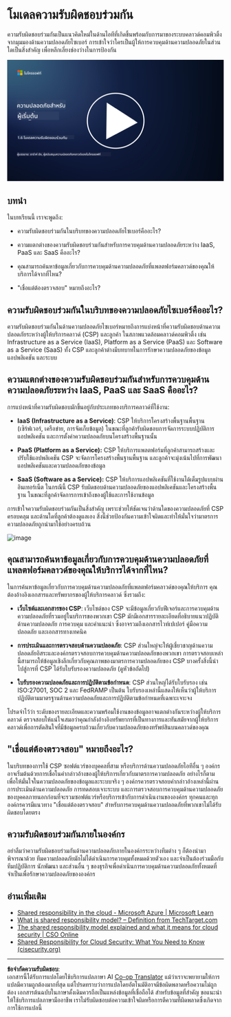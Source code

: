 <!--
CO_OP_TRANSLATOR_METADATA:
{
  "original_hash": "a48db640d80c786b928ca178c414f084",
  "translation_date": "2025-09-04T00:26:03+00:00",
  "source_file": "1.6 Shared responsibility model.md",
  "language_code": "th"
}
-->
# โมเดลความรับผิดชอบร่วมกัน

ความรับผิดชอบร่วมกันเป็นแนวคิดใหม่ในด้านไอทีที่เกิดขึ้นพร้อมกับการมาของระบบคลาวด์คอมพิวติ้ง จากมุมมองด้านความปลอดภัยไซเบอร์ การเข้าใจว่าใครเป็นผู้ให้การควบคุมด้านความปลอดภัยในส่วนใดเป็นสิ่งสำคัญ เพื่อหลีกเลี่ยงช่องว่างในการป้องกัน

[![ดูวิดีโอ](../../translated_images/1-6_placeholder.e5f314ee81b946d2e99745a3aa36e96432cc432ceaf4b20df35aa84d62ce2408.th.png)](https://learn-video.azurefd.net/vod/player?id=20bf114b-e90d-428e-ae62-81aa9e9a7175)

## บทนำ

ในบทเรียนนี้ เราจะพูดถึง:

 - ความรับผิดชอบร่วมกันในบริบทของความปลอดภัยไซเบอร์คืออะไร?
   
 - ความแตกต่างของความรับผิดชอบร่วมกันสำหรับการควบคุมด้านความปลอดภัยระหว่าง IaaS, PaaS และ SaaS คืออะไร?

 - คุณสามารถค้นหาข้อมูลเกี่ยวกับการควบคุมด้านความปลอดภัยที่แพลตฟอร์มคลาวด์ของคุณให้บริการได้จากที่ไหน?

 - "เชื่อแต่ต้องตรวจสอบ" หมายถึงอะไร?

## ความรับผิดชอบร่วมกันในบริบทของความปลอดภัยไซเบอร์คืออะไร?

ความรับผิดชอบร่วมกันในด้านความปลอดภัยไซเบอร์หมายถึงการแบ่งหน้าที่ความรับผิดชอบด้านความปลอดภัยระหว่างผู้ให้บริการคลาวด์ (CSP) และลูกค้า ในสภาพแวดล้อมคลาวด์คอมพิวติ้ง เช่น Infrastructure as a Service (IaaS), Platform as a Service (PaaS) และ Software as a Service (SaaS) ทั้ง CSP และลูกค้าต่างมีบทบาทในการรักษาความปลอดภัยของข้อมูล แอปพลิเคชัน และระบบ

## ความแตกต่างของความรับผิดชอบร่วมกันสำหรับการควบคุมด้านความปลอดภัยระหว่าง IaaS, PaaS และ SaaS คืออะไร?

การแบ่งหน้าที่ความรับผิดชอบมักขึ้นอยู่กับประเภทของบริการคลาวด์ที่ใช้งาน:

 - **IaaS (Infrastructure as a Service)**: CSP ให้บริการโครงสร้างพื้นฐานพื้นฐาน (เซิร์ฟเวอร์, เครือข่าย, การจัดเก็บข้อมูล) ในขณะที่ลูกค้ารับผิดชอบการจัดการระบบปฏิบัติการ แอปพลิเคชัน และการตั้งค่าความปลอดภัยบนโครงสร้างพื้นฐานนั้น
   
 - **PaaS (Platform as a Service):** CSP ให้บริการแพลตฟอร์มที่ลูกค้าสามารถสร้างและปรับใช้แอปพลิเคชัน CSP จะจัดการโครงสร้างพื้นฐานพื้นฐาน และลูกค้าจะมุ่งเน้นไปที่การพัฒนาแอปพลิเคชันและความปลอดภัยของข้อมูล

 - **SaaS (Software as a Service):** CSP ให้บริการแอปพลิเคชันที่ใช้งานได้เต็มรูปแบบผ่านอินเทอร์เน็ต ในกรณีนี้ CSP รับผิดชอบด้านความปลอดภัยของแอปพลิเคชันและโครงสร้างพื้นฐาน ในขณะที่ลูกค้าจัดการการเข้าถึงของผู้ใช้และการใช้งานข้อมูล

การเข้าใจความรับผิดชอบร่วมกันเป็นสิ่งสำคัญ เพราะช่วยให้ชัดเจนว่าด้านใดของความปลอดภัยที่ CSP ครอบคลุม และด้านใดที่ลูกค้าต้องดูแลเอง สิ่งนี้ช่วยป้องกันความเข้าใจผิดและทำให้มั่นใจว่ามาตรการความปลอดภัยถูกนำมาใช้อย่างครบถ้วน

![image](https://github.com/microsoft/Security-101/assets/139931591/7229a633-ec03-44d3-aa74-6c9810f5c47b)

## คุณสามารถค้นหาข้อมูลเกี่ยวกับการควบคุมด้านความปลอดภัยที่แพลตฟอร์มคลาวด์ของคุณให้บริการได้จากที่ไหน?

ในการค้นหาข้อมูลเกี่ยวกับการควบคุมด้านความปลอดภัยที่แพลตฟอร์มคลาวด์ของคุณให้บริการ คุณต้องอ้างอิงเอกสารและทรัพยากรของผู้ให้บริการคลาวด์ ซึ่งรวมถึง:

 - **เว็บไซต์และเอกสารของ CSP**: เว็บไซต์ของ CSP จะมีข้อมูลเกี่ยวกับฟีเจอร์และการควบคุมด้านความปลอดภัยที่รวมอยู่ในบริการของพวกเขา CSP มักมีเอกสารรายละเอียดที่อธิบายแนวปฏิบัติด้านความปลอดภัย การควบคุม และคำแนะนำ ซึ่งอาจรวมถึงเอกสารไวท์เปเปอร์ คู่มือความปลอดภัย และเอกสารทางเทคนิค
   
 - **การประเมินและการตรวจสอบด้านความปลอดภัย**: CSP ส่วนใหญ่จะให้ผู้เชี่ยวชาญด้านความปลอดภัยอิสระและองค์กรตรวจสอบการควบคุมด้านความปลอดภัยของพวกเขา การตรวจสอบเหล่านี้สามารถให้ข้อมูลเชิงลึกเกี่ยวกับคุณภาพของมาตรการความปลอดภัยของ CSP บางครั้งสิ่งนี้นำไปสู่การที่ CSP ได้รับใบรับรองความปลอดภัย (ดูหัวข้อถัดไป)
   
 - **ใบรับรองความปลอดภัยและการปฏิบัติตามข้อกำหนด**: CSP ส่วนใหญ่ได้รับใบรับรอง เช่น ISO:27001, SOC 2 และ FedRAMP เป็นต้น ใบรับรองเหล่านี้แสดงให้เห็นว่าผู้ให้บริการปฏิบัติตามมาตรฐานด้านความปลอดภัยและการปฏิบัติตามข้อกำหนดที่เฉพาะเจาะจง

โปรดจำไว้ว่า ระดับของรายละเอียดและความพร้อมใช้งานของข้อมูลอาจแตกต่างกันระหว่างผู้ให้บริการคลาวด์ ตรวจสอบให้แน่ใจเสมอว่าคุณกำลังอ้างอิงทรัพยากรที่เป็นทางการและทันสมัยจากผู้ให้บริการคลาวด์เพื่อการตัดสินใจที่มีข้อมูลครบถ้วนเกี่ยวกับความปลอดภัยของทรัพย์สินบนคลาวด์ของคุณ

## "เชื่อแต่ต้องตรวจสอบ" หมายถึงอะไร?

ในบริบทของการใช้ CSP ซอฟต์แวร์ของบุคคลที่สาม หรือบริการด้านความปลอดภัยไอทีอื่น ๆ องค์กรอาจเริ่มต้นด้วยการเชื่อในคำกล่าวอ้างของผู้ให้บริการเกี่ยวกับมาตรการความปลอดภัย อย่างไรก็ตาม เพื่อให้มั่นใจในความปลอดภัยของข้อมูลและระบบจริง ๆ องค์กรควรตรวจสอบคำกล่าวอ้างเหล่านี้ผ่านการประเมินด้านความปลอดภัย การทดสอบเจาะระบบ และการตรวจสอบการควบคุมด้านความปลอดภัยของบุคคลภายนอกก่อนที่จะรวมซอฟต์แวร์หรือบริการเข้ากับการดำเนินงานขององค์กร ทุกคนและทุกองค์กรควรมีแนวทาง "เชื่อแต่ต้องตรวจสอบ" สำหรับการควบคุมด้านความปลอดภัยที่พวกเขาไม่ได้รับผิดชอบโดยตรง

## ความรับผิดชอบร่วมกันภายในองค์กร

อย่าลืมว่าความรับผิดชอบร่วมกันด้านความปลอดภัยภายในองค์กรระหว่างทีมต่าง ๆ ก็ต้องนำมาพิจารณาด้วย ทีมความปลอดภัยมักไม่ได้ดำเนินการควบคุมทั้งหมดด้วยตัวเอง และจำเป็นต้องร่วมมือกับทีมปฏิบัติการ นักพัฒนา และส่วนอื่น ๆ ของธุรกิจเพื่อดำเนินการควบคุมด้านความปลอดภัยทั้งหมดที่จำเป็นเพื่อรักษาความปลอดภัยขององค์กร

## อ่านเพิ่มเติม
- [Shared responsibility in the cloud - Microsoft Azure | Microsoft Learn](https://learn.microsoft.com/azure/security/fundamentals/shared-responsibility?WT.mc_id=academic-96948-sayoung)
- [What is shared responsibility model? – Definition from TechTarget.com](https://www.techtarget.com/searchcloudcomputing/definition/shared-responsibility-model)
- [The shared responsibility model explained and what it means for cloud security | CSO Online](https://www.csoonline.com/article/570779/the-shared-responsibility-model-explained-and-what-it-means-for-cloud-security.html)
- [Shared Responsibility for Cloud Security: What You Need to Know (cisecurity.org)](https://www.cisecurity.org/insights/blog/shared-responsibility-cloud-security-what-you-need-to-know)

---

**ข้อจำกัดความรับผิดชอบ**:  
เอกสารนี้ได้รับการแปลโดยใช้บริการแปลภาษา AI [Co-op Translator](https://github.com/Azure/co-op-translator) แม้ว่าเราจะพยายามให้การแปลมีความถูกต้องมากที่สุด แต่โปรดทราบว่าการแปลโดยอัตโนมัติอาจมีข้อผิดพลาดหรือความไม่ถูกต้อง เอกสารต้นฉบับในภาษาดั้งเดิมควรถือเป็นแหล่งข้อมูลที่เชื่อถือได้ สำหรับข้อมูลที่สำคัญ ขอแนะนำให้ใช้บริการแปลภาษามืออาชีพ เราไม่รับผิดชอบต่อความเข้าใจผิดหรือการตีความที่ผิดพลาดซึ่งเกิดจากการใช้การแปลนี้
